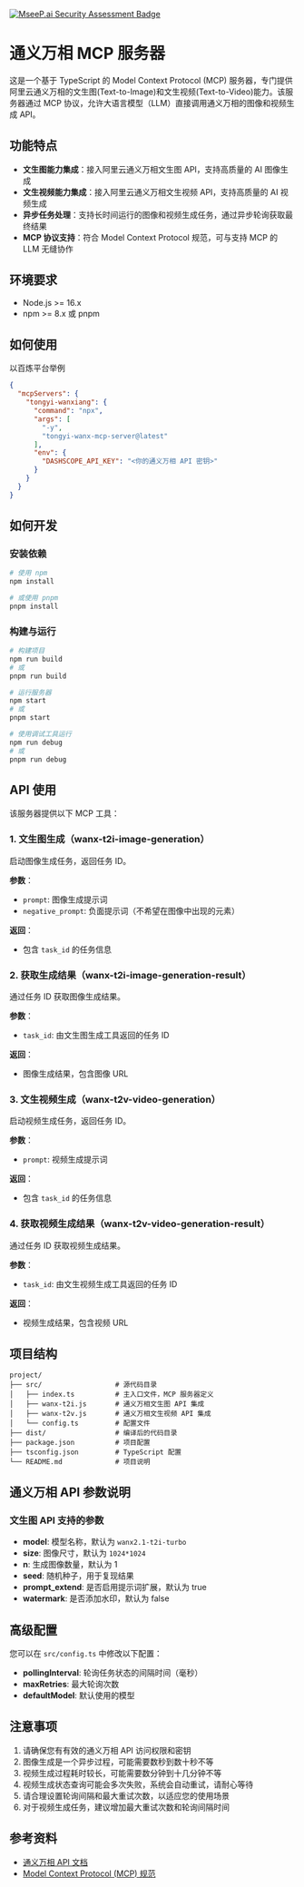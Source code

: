 [![MseeP.ai Security Assessment Badge](https://mseep.net/pr/suixinlei-tongyi-wanx-mcp-server-badge.png)](https://mseep.ai/app/suixinlei-tongyi-wanx-mcp-server)

# 通义万相 MCP 服务器

这是一个基于 TypeScript 的 Model Context Protocol (MCP) 服务器，专门提供阿里云通义万相的文生图(Text-to-Image)和文生视频(Text-to-Video)能力。该服务器通过 MCP 协议，允许大语言模型（LLM）直接调用通义万相的图像和视频生成 API。

## 功能特点

- **文生图能力集成**：接入阿里云通义万相文生图 API，支持高质量的 AI 图像生成
- **文生视频能力集成**：接入阿里云通义万相文生视频 API，支持高质量的 AI 视频生成
- **异步任务处理**：支持长时间运行的图像和视频生成任务，通过异步轮询获取最终结果
- **MCP 协议支持**：符合 Model Context Protocol 规范，可与支持 MCP 的 LLM 无缝协作

## 环境要求

- Node.js >= 16.x
- npm >= 8.x 或 pnpm

## 如何使用

以百炼平台举例

```json
{
  "mcpServers": {
    "tongyi-wanxiang": {
      "command": "npx",
      "args": [
        "-y",
        "tongyi-wanx-mcp-server@latest"
      ],
      "env": {
        "DASHSCOPE_API_KEY": "<你的通义万相 API 密钥>"
      }
    }
  }
}
```

## 如何开发

### 安装依赖

```bash
# 使用 npm
npm install

# 或使用 pnpm
pnpm install
```

### 构建与运行

```bash
# 构建项目
npm run build
# 或
pnpm run build

# 运行服务器
npm start
# 或
pnpm start

# 使用调试工具运行
npm run debug
# 或
pnpm run debug
```

## API 使用

该服务器提供以下 MCP 工具：

### 1. 文生图生成（wanx-t2i-image-generation）

启动图像生成任务，返回任务 ID。

**参数**：
- `prompt`: 图像生成提示词
- `negative_prompt`: 负面提示词（不希望在图像中出现的元素）

**返回**：
- 包含 `task_id` 的任务信息

### 2. 获取生成结果（wanx-t2i-image-generation-result）

通过任务 ID 获取图像生成结果。

**参数**：
- `task_id`: 由文生图生成工具返回的任务 ID

**返回**：
- 图像生成结果，包含图像 URL

### 3. 文生视频生成（wanx-t2v-video-generation）

启动视频生成任务，返回任务 ID。

**参数**：
- `prompt`: 视频生成提示词

**返回**：
- 包含 `task_id` 的任务信息

### 4. 获取视频生成结果（wanx-t2v-video-generation-result）

通过任务 ID 获取视频生成结果。

**参数**：
- `task_id`: 由文生视频生成工具返回的任务 ID

**返回**：
- 视频生成结果，包含视频 URL

## 项目结构

```
project/
├── src/                  # 源代码目录
│   ├── index.ts          # 主入口文件，MCP 服务器定义
│   ├── wanx-t2i.js       # 通义万相文生图 API 集成
│   ├── wanx-t2v.js       # 通义万相文生视频 API 集成
│   └── config.ts         # 配置文件
├── dist/                 # 编译后的代码目录
├── package.json          # 项目配置
├── tsconfig.json         # TypeScript 配置
└── README.md             # 项目说明
```

## 通义万相 API 参数说明

### 文生图 API 支持的参数

- **model**: 模型名称，默认为 `wanx2.1-t2i-turbo`
- **size**: 图像尺寸，默认为 `1024*1024`
- **n**: 生成图像数量，默认为 1
- **seed**: 随机种子，用于复现结果
- **prompt_extend**: 是否启用提示词扩展，默认为 true
- **watermark**: 是否添加水印，默认为 false

## 高级配置

您可以在 `src/config.ts` 中修改以下配置：

- **pollingInterval**: 轮询任务状态的间隔时间（毫秒）
- **maxRetries**: 最大轮询次数
- **defaultModel**: 默认使用的模型

## 注意事项

1. 请确保您有有效的通义万相 API 访问权限和密钥
2. 图像生成是一个异步过程，可能需要数秒到数十秒不等
3. 视频生成过程耗时较长，可能需要数分钟到十几分钟不等
4. 视频生成状态查询可能会多次失败，系统会自动重试，请耐心等待
5. 请合理设置轮询间隔和最大重试次数，以适应您的使用场景
6. 对于视频生成任务，建议增加最大重试次数和轮询间隔时间

## 参考资料

- [通义万相 API 文档](https://help.aliyun.com/document_detail/2512439.html)
- [Model Context Protocol (MCP) 规范](https://github.com/llm-protocol/mcp-spec) 